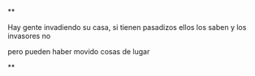 **

Hay gente invadiendo su casa, si tienen pasadizos ellos los saben y los invasores no

pero pueden haber movido cosas de lugar

**